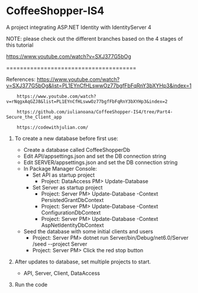 # CoffeeShopper-IS4
A project integrating ASP.NET Identity with IdentityServer 4

NOTE: please check out the different branches based on the 4 stages of this tutorial

https://www.youtube.com/watch?v=SXJ377G5bOg

======================================

References: https://www.youtube.com/watch?v=SXJ377G5bOg&list=PL1EYnCfHLswwOz77bgfFbFqRnY3bXYHp3&index=1

		https://www.youtube.com/watch?v=rNqgxAqGZJ8&list=PL1EYnCfHLswwOz77bgfFbFqRnY3bXYHp3&index=2
  
		https://github.com/iulianoana/CoffeeShopper-IS4/tree/Part4-Secure_the_Client_app
  
		https://codewithjulian.com/


1) To create a new database before first use:
	- Create a database called CoffeeShopperDb
	- Edit API/appsettings.json and set the DB connection string
	- Edit SERVER/appsettings.json and set the DB connection string
	- In Package Manager Console:
		- Set API as startup project
			- Project: DataAccess PM> Update-Database 
		- Set Server as startup project
			- Project: Server PM> Update-Database -Context PersistedGrantDbContext
			- Project: Server PM> Update-Database -Context ConfigurationDbContext
			- Project: Server PM> Update-Database -Context AspNetIdentityDbContext
	- Seed the database with some initial clients and users
		- Project: Server PM> dotnet run Server/bin/Debug/net6.0/Server /seed --project Server
		- Project: Server PM> Click the red stop button

2) After updates to database, set multiple projects to start.
	- API, Server, Client, DataAccess

3) Run the code
